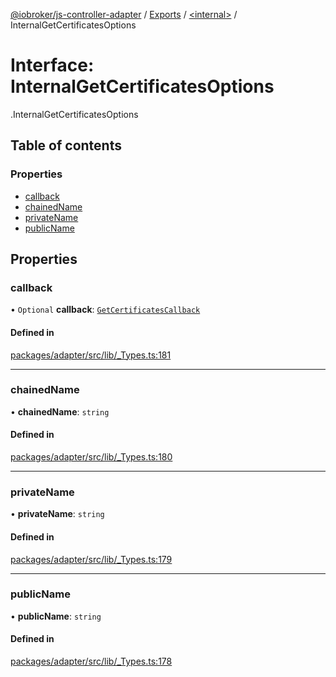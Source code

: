 [@iobroker/js-controller-adapter](../README.md) / [Exports](../modules.md) / [<internal\>](../modules/internal_.md) / InternalGetCertificatesOptions

# Interface: InternalGetCertificatesOptions

[<internal>](../modules/internal_.md).InternalGetCertificatesOptions

## Table of contents

### Properties

- [callback](internal_.InternalGetCertificatesOptions.md#callback)
- [chainedName](internal_.InternalGetCertificatesOptions.md#chainedname)
- [privateName](internal_.InternalGetCertificatesOptions.md#privatename)
- [publicName](internal_.InternalGetCertificatesOptions.md#publicname)

## Properties

### callback

• `Optional` **callback**: [`GetCertificatesCallback`](../modules/internal_.md#getcertificatescallback)

#### Defined in

[packages/adapter/src/lib/_Types.ts:181](https://github.com/ioBroker/ioBroker.js-controller/blob/8b30b890/packages/adapter/src/lib/_Types.ts#L181)

___

### chainedName

• **chainedName**: `string`

#### Defined in

[packages/adapter/src/lib/_Types.ts:180](https://github.com/ioBroker/ioBroker.js-controller/blob/8b30b890/packages/adapter/src/lib/_Types.ts#L180)

___

### privateName

• **privateName**: `string`

#### Defined in

[packages/adapter/src/lib/_Types.ts:179](https://github.com/ioBroker/ioBroker.js-controller/blob/8b30b890/packages/adapter/src/lib/_Types.ts#L179)

___

### publicName

• **publicName**: `string`

#### Defined in

[packages/adapter/src/lib/_Types.ts:178](https://github.com/ioBroker/ioBroker.js-controller/blob/8b30b890/packages/adapter/src/lib/_Types.ts#L178)
